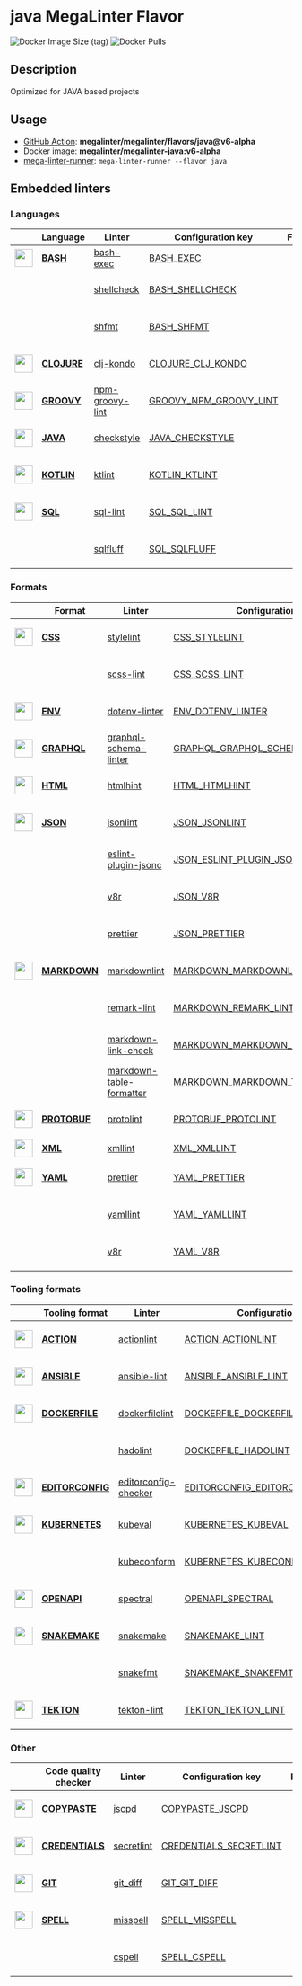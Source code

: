 # java MegaLinter Flavor

![Docker Image Size (tag)](https://img.shields.io/docker/image-size/megalinter/megalinter-java/v6-alpha)
![Docker Pulls](https://img.shields.io/docker/pulls/megalinter/megalinter-java)

## Description

Optimized for JAVA based projects

## Usage

- [GitHub Action](https://megalinter.github.io/v6-alpha/installation/#github-action): **megalinter/megalinter/flavors/java@v6-alpha**
- Docker image: **megalinter/megalinter-java:v6-alpha**
- [mega-linter-runner](https://megalinter.github.io/v6-alpha/mega-linter-runner/): `mega-linter-runner --flavor java`

## Embedded linters

### Languages

|                                                                             <!-- -->                                                                              | Language                                                         | Linter                                                                              | Configuration key                                                                          |     Format/Fix     |                                                                      Status                                                                      |
|:-----------------------------------------------------------------------------------------------------------------------------------------------------------------:|------------------------------------------------------------------|-------------------------------------------------------------------------------------|--------------------------------------------------------------------------------------------|:------------------:|:------------------------------------------------------------------------------------------------------------------------------------------------:|
|  <img src="https://github.com/megalinter/megalinter/raw/main/docs/assets/icons/bash.ico" alt="" height="32px" class="megalinter-icon"></a> <!-- linter-icon -->   | [**BASH**](https://megalinter.github.io/descriptors/bash/)       | [bash-exec](https://megalinter.github.io/descriptors/bash_bash_exec/)               | [BASH_EXEC](https://megalinter.github.io/descriptors/bash_bash_exec/)                      |                    |                                                                                                                                                  |
|                                                                   <!-- --> <!-- linter-icon -->                                                                   |                                                                  | [shellcheck](https://megalinter.github.io/descriptors/bash_shellcheck/)             | [BASH_SHELLCHECK](https://megalinter.github.io/descriptors/bash_shellcheck/)               |                    |      [![GitHub last commit](https://img.shields.io/github/last-commit/koalaman/shellcheck)](https://github.com/koalaman/shellcheck/commits)      |
|                                                                   <!-- --> <!-- linter-icon -->                                                                   |                                                                  | [shfmt](https://megalinter.github.io/descriptors/bash_shfmt/)                       | [BASH_SHFMT](https://megalinter.github.io/descriptors/bash_shfmt/)                         | :heavy_check_mark: |                 [![GitHub last commit](https://img.shields.io/github/last-commit/mvdan/sh)](https://github.com/mvdan/sh/commits)                 |
| <img src="https://github.com/megalinter/megalinter/raw/main/docs/assets/icons/clojure.ico" alt="" height="32px" class="megalinter-icon"></a> <!-- linter-icon --> | [**CLOJURE**](https://megalinter.github.io/descriptors/clojure/) | [clj-kondo](https://megalinter.github.io/descriptors/clojure_clj_kondo/)            | [CLOJURE_CLJ_KONDO](https://megalinter.github.io/descriptors/clojure_clj_kondo/)           |                    |       [![GitHub last commit](https://img.shields.io/github/last-commit/borkdude/clj-kondo)](https://github.com/borkdude/clj-kondo/commits)       |
| <img src="https://github.com/megalinter/megalinter/raw/main/docs/assets/icons/groovy.ico" alt="" height="32px" class="megalinter-icon"></a> <!-- linter-icon -->  | [**GROOVY**](https://megalinter.github.io/descriptors/groovy/)   | [npm-groovy-lint](https://megalinter.github.io/descriptors/groovy_npm_groovy_lint/) | [GROOVY_NPM_GROOVY_LINT](https://megalinter.github.io/descriptors/groovy_npm_groovy_lint/) | :heavy_check_mark: | [![GitHub last commit](https://img.shields.io/github/last-commit/nvuillam/npm-groovy-lint)](https://github.com/nvuillam/npm-groovy-lint/commits) |
|  <img src="https://github.com/megalinter/megalinter/raw/main/docs/assets/icons/java.ico" alt="" height="32px" class="megalinter-icon"></a> <!-- linter-icon -->   | [**JAVA**](https://megalinter.github.io/descriptors/java/)       | [checkstyle](https://megalinter.github.io/descriptors/java_checkstyle/)             | [JAVA_CHECKSTYLE](https://megalinter.github.io/descriptors/java_checkstyle/)               |                    |    [![GitHub last commit](https://img.shields.io/github/last-commit/checkstyle/checkstyle)](https://github.com/checkstyle/checkstyle/commits)    |
| <img src="https://github.com/megalinter/megalinter/raw/main/docs/assets/icons/kotlin.ico" alt="" height="32px" class="megalinter-icon"></a> <!-- linter-icon -->  | [**KOTLIN**](https://megalinter.github.io/descriptors/kotlin/)   | [ktlint](https://megalinter.github.io/descriptors/kotlin_ktlint/)                   | [KOTLIN_KTLINT](https://megalinter.github.io/descriptors/kotlin_ktlint/)                   | :heavy_check_mark: |         [![GitHub last commit](https://img.shields.io/github/last-commit/pinterest/ktlint)](https://github.com/pinterest/ktlint/commits)         |
|   <img src="https://github.com/megalinter/megalinter/raw/main/docs/assets/icons/sql.ico" alt="" height="32px" class="megalinter-icon"></a> <!-- linter-icon -->   | [**SQL**](https://megalinter.github.io/descriptors/sql/)         | [sql-lint](https://megalinter.github.io/descriptors/sql_sql_lint/)                  | [SQL_SQL_LINT](https://megalinter.github.io/descriptors/sql_sql_lint/)                     |                    |     [![GitHub last commit](https://img.shields.io/github/last-commit/joereynolds/sql-lint)](https://github.com/joereynolds/sql-lint/commits)     |
|                                                                   <!-- --> <!-- linter-icon -->                                                                   |                                                                  | [sqlfluff](https://megalinter.github.io/descriptors/sql_sqlfluff/)                  | [SQL_SQLFLUFF](https://megalinter.github.io/descriptors/sql_sqlfluff/)                     |                    |        [![GitHub last commit](https://img.shields.io/github/last-commit/sqlfluff/sqlfluff)](https://github.com/sqlfluff/sqlfluff/commits)        |

### Formats

|                                                                              <!-- -->                                                                              | Format                                                             | Linter                                                                                                  | Configuration key                                                                                                |     Format/Fix     |                                                                               Status                                                                               |
|:------------------------------------------------------------------------------------------------------------------------------------------------------------------:|--------------------------------------------------------------------|---------------------------------------------------------------------------------------------------------|------------------------------------------------------------------------------------------------------------------|:------------------:|:------------------------------------------------------------------------------------------------------------------------------------------------------------------:|
|   <img src="https://github.com/megalinter/megalinter/raw/main/docs/assets/icons/css.ico" alt="" height="32px" class="megalinter-icon"></a> <!-- linter-icon -->    | [**CSS**](https://megalinter.github.io/descriptors/css/)           | [stylelint](https://megalinter.github.io/descriptors/css_stylelint/)                                    | [CSS_STYLELINT](https://megalinter.github.io/descriptors/css_stylelint/)                                         | :heavy_check_mark: |               [![GitHub last commit](https://img.shields.io/github/last-commit/stylelint/stylelint)](https://github.com/stylelint/stylelint/commits)               |
|                                                                   <!-- --> <!-- linter-icon -->                                                                    |                                                                    | [scss-lint](https://megalinter.github.io/descriptors/css_scss_lint/)                                    | [CSS_SCSS_LINT](https://megalinter.github.io/descriptors/css_scss_lint/)                                         |                    |                     [![GitHub last commit](https://img.shields.io/github/last-commit/sds/scss-lint)](https://github.com/sds/scss-lint/commits)                     |
|   <img src="https://github.com/megalinter/megalinter/raw/main/docs/assets/icons/env.ico" alt="" height="32px" class="megalinter-icon"></a> <!-- linter-icon -->    | [**ENV**](https://megalinter.github.io/descriptors/env/)           | [dotenv-linter](https://megalinter.github.io/descriptors/env_dotenv_linter/)                            | [ENV_DOTENV_LINTER](https://megalinter.github.io/descriptors/env_dotenv_linter/)                                 | :heavy_check_mark: |       [![GitHub last commit](https://img.shields.io/github/last-commit/dotenv-linter/dotenv-linter)](https://github.com/dotenv-linter/dotenv-linter/commits)       |
| <img src="https://github.com/megalinter/megalinter/raw/main/docs/assets/icons/graphql.ico" alt="" height="32px" class="megalinter-icon"></a> <!-- linter-icon -->  | [**GRAPHQL**](https://megalinter.github.io/descriptors/graphql/)   | [graphql-schema-linter](https://megalinter.github.io/descriptors/graphql_graphql_schema_linter/)        | [GRAPHQL_GRAPHQL_SCHEMA_LINTER](https://megalinter.github.io/descriptors/graphql_graphql_schema_linter/)         |                    |    [![GitHub last commit](https://img.shields.io/github/last-commit/cjoudrey/graphql-schema-linter)](https://github.com/cjoudrey/graphql-schema-linter/commits)    |
|   <img src="https://github.com/megalinter/megalinter/raw/main/docs/assets/icons/html.ico" alt="" height="32px" class="megalinter-icon"></a> <!-- linter-icon -->   | [**HTML**](https://megalinter.github.io/descriptors/html/)         | [htmlhint](https://megalinter.github.io/descriptors/html_htmlhint/)                                     | [HTML_HTMLHINT](https://megalinter.github.io/descriptors/html_htmlhint/)                                         |                    |                 [![GitHub last commit](https://img.shields.io/github/last-commit/htmlhint/HTMLHint)](https://github.com/htmlhint/HTMLHint/commits)                 |
|   <img src="https://github.com/megalinter/megalinter/raw/main/docs/assets/icons/json.ico" alt="" height="32px" class="megalinter-icon"></a> <!-- linter-icon -->   | [**JSON**](https://megalinter.github.io/descriptors/json/)         | [jsonlint](https://megalinter.github.io/descriptors/json_jsonlint/)                                     | [JSON_JSONLINT](https://megalinter.github.io/descriptors/json_jsonlint/)                                         |                    |                    [![GitHub last commit](https://img.shields.io/github/last-commit/zaach/jsonlint)](https://github.com/zaach/jsonlint/commits)                    |
|                                                                   <!-- --> <!-- linter-icon -->                                                                    |                                                                    | [eslint-plugin-jsonc](https://megalinter.github.io/descriptors/json_eslint_plugin_jsonc/)               | [JSON_ESLINT_PLUGIN_JSONC](https://megalinter.github.io/descriptors/json_eslint_plugin_jsonc/)                   | :heavy_check_mark: |     [![GitHub last commit](https://img.shields.io/github/last-commit/ota-meshi/eslint-plugin-jsonc)](https://github.com/ota-meshi/eslint-plugin-jsonc/commits)     |
|                                                                   <!-- --> <!-- linter-icon -->                                                                    |                                                                    | [v8r](https://megalinter.github.io/descriptors/json_v8r/)                                               | [JSON_V8R](https://megalinter.github.io/descriptors/json_v8r/)                                                   |                    |                      [![GitHub last commit](https://img.shields.io/github/last-commit/chris48s/v8r)](https://github.com/chris48s/v8r/commits)                      |
|                                                                   <!-- --> <!-- linter-icon -->                                                                    |                                                                    | [prettier](https://megalinter.github.io/descriptors/json_prettier/)                                     | [JSON_PRETTIER](https://megalinter.github.io/descriptors/json_prettier/)                                         | :heavy_check_mark: |                 [![GitHub last commit](https://img.shields.io/github/last-commit/prettier/prettier)](https://github.com/prettier/prettier/commits)                 |
| <img src="https://github.com/megalinter/megalinter/raw/main/docs/assets/icons/markdown.ico" alt="" height="32px" class="megalinter-icon"></a> <!-- linter-icon --> | [**MARKDOWN**](https://megalinter.github.io/descriptors/markdown/) | [markdownlint](https://megalinter.github.io/descriptors/markdown_markdownlint/)                         | [MARKDOWN_MARKDOWNLINT](https://megalinter.github.io/descriptors/markdown_markdownlint/)                         | :heavy_check_mark: |           [![GitHub last commit](https://img.shields.io/github/last-commit/DavidAnson/markdownlint)](https://github.com/DavidAnson/markdownlint/commits)           |
|                                                                   <!-- --> <!-- linter-icon -->                                                                    |                                                                    | [remark-lint](https://megalinter.github.io/descriptors/markdown_remark_lint/)                           | [MARKDOWN_REMARK_LINT](https://megalinter.github.io/descriptors/markdown_remark_lint/)                           | :heavy_check_mark: |              [![GitHub last commit](https://img.shields.io/github/last-commit/remarkjs/remark-lint)](https://github.com/remarkjs/remark-lint/commits)              |
|                                                                   <!-- --> <!-- linter-icon -->                                                                    |                                                                    | [markdown-link-check](https://megalinter.github.io/descriptors/markdown_markdown_link_check/)           | [MARKDOWN_MARKDOWN_LINK_CHECK](https://megalinter.github.io/descriptors/markdown_markdown_link_check/)           |                    |         [![GitHub last commit](https://img.shields.io/github/last-commit/tcort/markdown-link-check)](https://github.com/tcort/markdown-link-check/commits)         |
|                                                                   <!-- --> <!-- linter-icon -->                                                                    |                                                                    | [markdown-table-formatter](https://megalinter.github.io/descriptors/markdown_markdown_table_formatter/) | [MARKDOWN_MARKDOWN_TABLE_FORMATTER](https://megalinter.github.io/descriptors/markdown_markdown_table_formatter/) | :heavy_check_mark: | [![GitHub last commit](https://img.shields.io/github/last-commit/nvuillam/markdown-table-formatter)](https://github.com/nvuillam/markdown-table-formatter/commits) |
| <img src="https://github.com/megalinter/megalinter/raw/main/docs/assets/icons/protobuf.ico" alt="" height="32px" class="megalinter-icon"></a> <!-- linter-icon --> | [**PROTOBUF**](https://megalinter.github.io/descriptors/protobuf/) | [protolint](https://megalinter.github.io/descriptors/protobuf_protolint/)                               | [PROTOBUF_PROTOLINT](https://megalinter.github.io/descriptors/protobuf_protolint/)                               | :heavy_check_mark: |               [![GitHub last commit](https://img.shields.io/github/last-commit/yoheimuta/protolint)](https://github.com/yoheimuta/protolint/commits)               |
|   <img src="https://github.com/megalinter/megalinter/raw/main/docs/assets/icons/xml.ico" alt="" height="32px" class="megalinter-icon"></a> <!-- linter-icon -->    | [**XML**](https://megalinter.github.io/descriptors/xml/)           | [xmllint](https://megalinter.github.io/descriptors/xml_xmllint/)                                        | [XML_XMLLINT](https://megalinter.github.io/descriptors/xml_xmllint/)                                             |                    |                                                                                                                                                                    |
|   <img src="https://github.com/megalinter/megalinter/raw/main/docs/assets/icons/yaml.ico" alt="" height="32px" class="megalinter-icon"></a> <!-- linter-icon -->   | [**YAML**](https://megalinter.github.io/descriptors/yaml/)         | [prettier](https://megalinter.github.io/descriptors/yaml_prettier/)                                     | [YAML_PRETTIER](https://megalinter.github.io/descriptors/yaml_prettier/)                                         | :heavy_check_mark: |                 [![GitHub last commit](https://img.shields.io/github/last-commit/prettier/prettier)](https://github.com/prettier/prettier/commits)                 |
|                                                                   <!-- --> <!-- linter-icon -->                                                                    |                                                                    | [yamllint](https://megalinter.github.io/descriptors/yaml_yamllint/)                                     | [YAML_YAMLLINT](https://megalinter.github.io/descriptors/yaml_yamllint/)                                         |                    |              [![GitHub last commit](https://img.shields.io/github/last-commit/adrienverge/yamllint)](https://github.com/adrienverge/yamllint/commits)              |
|                                                                   <!-- --> <!-- linter-icon -->                                                                    |                                                                    | [v8r](https://megalinter.github.io/descriptors/yaml_v8r/)                                               | [YAML_V8R](https://megalinter.github.io/descriptors/yaml_v8r/)                                                   |                    |                      [![GitHub last commit](https://img.shields.io/github/last-commit/chris48s/v8r)](https://github.com/chris48s/v8r/commits)                      |

### Tooling formats

|                                                                                <!-- -->                                                                                | Tooling format                                                             | Linter                                                                                              | Configuration key                                                                                                |     Format/Fix     |                                                                                       Status                                                                                       |
|:----------------------------------------------------------------------------------------------------------------------------------------------------------------------:|----------------------------------------------------------------------------|-----------------------------------------------------------------------------------------------------|------------------------------------------------------------------------------------------------------------------|:------------------:|:----------------------------------------------------------------------------------------------------------------------------------------------------------------------------------:|
|   <img src="https://github.com/megalinter/megalinter/raw/main/docs/assets/icons/default.ico" alt="" height="32px" class="megalinter-icon"></a> <!-- linter-icon -->    | [**ACTION**](https://megalinter.github.io/descriptors/action/)             | [actionlint](https://megalinter.github.io/descriptors/action_actionlint/)                           | [ACTION_ACTIONLINT](https://megalinter.github.io/descriptors/action_actionlint/)                                 |                    |                          [![GitHub last commit](https://img.shields.io/github/last-commit/rhysd/actionlint)](https://github.com/rhysd/actionlint/commits)                          |
|   <img src="https://github.com/megalinter/megalinter/raw/main/docs/assets/icons/ansible.ico" alt="" height="32px" class="megalinter-icon"></a> <!-- linter-icon -->    | [**ANSIBLE**](https://megalinter.github.io/descriptors/ansible/)           | [ansible-lint](https://megalinter.github.io/descriptors/ansible_ansible_lint/)                      | [ANSIBLE_ANSIBLE_LINT](https://megalinter.github.io/descriptors/ansible_ansible_lint/)                           |                    |                      [![GitHub last commit](https://img.shields.io/github/last-commit/ansible/ansible-lint)](https://github.com/ansible/ansible-lint/commits)                      |
|  <img src="https://github.com/megalinter/megalinter/raw/main/docs/assets/icons/dockerfile.ico" alt="" height="32px" class="megalinter-icon"></a> <!-- linter-icon -->  | [**DOCKERFILE**](https://megalinter.github.io/descriptors/dockerfile/)     | [dockerfilelint](https://megalinter.github.io/descriptors/dockerfile_dockerfilelint/)               | [DOCKERFILE_DOCKERFILELINT](https://megalinter.github.io/descriptors/dockerfile_dockerfilelint/)                 |                    |               [![GitHub last commit](https://img.shields.io/github/last-commit/replicatedhq/dockerfilelint)](https://github.com/replicatedhq/dockerfilelint/commits)               |
|                                                                     <!-- --> <!-- linter-icon -->                                                                      |                                                                            | [hadolint](https://megalinter.github.io/descriptors/dockerfile_hadolint/)                           | [DOCKERFILE_HADOLINT](https://megalinter.github.io/descriptors/dockerfile_hadolint/)                             |                    |                         [![GitHub last commit](https://img.shields.io/github/last-commit/hadolint/hadolint)](https://github.com/hadolint/hadolint/commits)                         |
| <img src="https://github.com/megalinter/megalinter/raw/main/docs/assets/icons/editorconfig.ico" alt="" height="32px" class="megalinter-icon"></a> <!-- linter-icon --> | [**EDITORCONFIG**](https://megalinter.github.io/descriptors/editorconfig/) | [editorconfig-checker](https://megalinter.github.io/descriptors/editorconfig_editorconfig_checker/) | [EDITORCONFIG_EDITORCONFIG_CHECKER](https://megalinter.github.io/descriptors/editorconfig_editorconfig_checker/) |                    | [![GitHub last commit](https://img.shields.io/github/last-commit/editorconfig-checker/editorconfig-checker)](https://github.com/editorconfig-checker/editorconfig-checker/commits) |
|  <img src="https://github.com/megalinter/megalinter/raw/main/docs/assets/icons/kubernetes.ico" alt="" height="32px" class="megalinter-icon"></a> <!-- linter-icon -->  | [**KUBERNETES**](https://megalinter.github.io/descriptors/kubernetes/)     | [kubeval](https://megalinter.github.io/descriptors/kubernetes_kubeval/)                             | [KUBERNETES_KUBEVAL](https://megalinter.github.io/descriptors/kubernetes_kubeval/)                               |                    |                       [![GitHub last commit](https://img.shields.io/github/last-commit/instrumenta/kubeval)](https://github.com/instrumenta/kubeval/commits)                       |
|                                                                     <!-- --> <!-- linter-icon -->                                                                      |                                                                            | [kubeconform](https://megalinter.github.io/descriptors/kubernetes_kubeconform/)                     | [KUBERNETES_KUBECONFORM](https://megalinter.github.io/descriptors/kubernetes_kubeconform/)                       |                    |                         [![GitHub last commit](https://img.shields.io/github/last-commit/yannh/kubeconform)](https://github.com/yannh/kubeconform/commits)                         |
|   <img src="https://github.com/megalinter/megalinter/raw/main/docs/assets/icons/openapi.ico" alt="" height="32px" class="megalinter-icon"></a> <!-- linter-icon -->    | [**OPENAPI**](https://megalinter.github.io/descriptors/openapi/)           | [spectral](https://megalinter.github.io/descriptors/openapi_spectral/)                              | [OPENAPI_SPECTRAL](https://megalinter.github.io/descriptors/openapi_spectral/)                                   |                    |                      [![GitHub last commit](https://img.shields.io/github/last-commit/stoplightio/spectral)](https://github.com/stoplightio/spectral/commits)                      |
|  <img src="https://github.com/megalinter/megalinter/raw/main/docs/assets/icons/snakemake.ico" alt="" height="32px" class="megalinter-icon"></a> <!-- linter-icon -->   | [**SNAKEMAKE**](https://megalinter.github.io/descriptors/snakemake/)       | [snakemake](https://megalinter.github.io/descriptors/snakemake_snakemake/)                          | [SNAKEMAKE_LINT](https://megalinter.github.io/descriptors/snakemake_snakemake/)                                  |                    |                       [![GitHub last commit](https://img.shields.io/github/last-commit/snakemake/snakemake)](https://github.com/snakemake/snakemake/commits)                       |
|                                                                     <!-- --> <!-- linter-icon -->                                                                      |                                                                            | [snakefmt](https://megalinter.github.io/descriptors/snakemake_snakefmt/)                            | [SNAKEMAKE_SNAKEFMT](https://megalinter.github.io/descriptors/snakemake_snakefmt/)                               | :heavy_check_mark: |                        [![GitHub last commit](https://img.shields.io/github/last-commit/snakemake/snakefmt)](https://github.com/snakemake/snakefmt/commits)                        |
|    <img src="https://github.com/megalinter/megalinter/raw/main/docs/assets/icons/tekton.ico" alt="" height="32px" class="megalinter-icon"></a> <!-- linter-icon -->    | [**TEKTON**](https://megalinter.github.io/descriptors/tekton/)             | [tekton-lint](https://megalinter.github.io/descriptors/tekton_tekton_lint/)                         | [TEKTON_TEKTON_LINT](https://megalinter.github.io/descriptors/tekton_tekton_lint/)                               |                    |                           [![GitHub last commit](https://img.shields.io/github/last-commit/IBM/tekton-lint)](https://github.com/IBM/tekton-lint/commits)                           |

### Other

|                                                                              <!-- -->                                                                               | Code quality checker                                                     | Linter                                                                         | Configuration key                                                                          |     Format/Fix     |                                                                       Status                                                                       |
|:-------------------------------------------------------------------------------------------------------------------------------------------------------------------:|--------------------------------------------------------------------------|--------------------------------------------------------------------------------|--------------------------------------------------------------------------------------------|:------------------:|:--------------------------------------------------------------------------------------------------------------------------------------------------:|
| <img src="https://github.com/megalinter/megalinter/raw/main/docs/assets/icons/copypaste.ico" alt="" height="32px" class="megalinter-icon"></a> <!-- linter-icon --> | [**COPYPASTE**](https://megalinter.github.io/descriptors/copypaste/)     | [jscpd](https://megalinter.github.io/descriptors/copypaste_jscpd/)             | [COPYPASTE_JSCPD](https://megalinter.github.io/descriptors/copypaste_jscpd/)               |                    |          [![GitHub last commit](https://img.shields.io/github/last-commit/kucherenko/jscpd)](https://github.com/kucherenko/jscpd/commits)          |
|  <img src="https://github.com/megalinter/megalinter/raw/main/docs/assets/icons/default.ico" alt="" height="32px" class="megalinter-icon"></a> <!-- linter-icon -->  | [**CREDENTIALS**](https://megalinter.github.io/descriptors/credentials/) | [secretlint](https://megalinter.github.io/descriptors/credentials_secretlint/) | [CREDENTIALS_SECRETLINT](https://megalinter.github.io/descriptors/credentials_secretlint/) |                    |     [![GitHub last commit](https://img.shields.io/github/last-commit/secretlint/secretlint)](https://github.com/secretlint/secretlint/commits)     |
|    <img src="https://github.com/megalinter/megalinter/raw/main/docs/assets/icons/git.ico" alt="" height="32px" class="megalinter-icon"></a> <!-- linter-icon -->    | [**GIT**](https://megalinter.github.io/descriptors/git/)                 | [git_diff](https://megalinter.github.io/descriptors/git_git_diff/)             | [GIT_GIT_DIFF](https://megalinter.github.io/descriptors/git_git_diff/)                     |                    |                   [![GitHub last commit](https://img.shields.io/github/last-commit/git/git)](https://github.com/git/git/commits)                   |
|   <img src="https://github.com/megalinter/megalinter/raw/main/docs/assets/icons/spell.ico" alt="" height="32px" class="megalinter-icon"></a> <!-- linter-icon -->   | [**SPELL**](https://megalinter.github.io/descriptors/spell/)             | [misspell](https://megalinter.github.io/descriptors/spell_misspell/)           | [SPELL_MISSPELL](https://megalinter.github.io/descriptors/spell_misspell/)                 | :heavy_check_mark: |          [![GitHub last commit](https://img.shields.io/github/last-commit/client9/misspell)](https://github.com/client9/misspell/commits)          |
|                                                                    <!-- --> <!-- linter-icon -->                                                                    |                                                                          | [cspell](https://megalinter.github.io/descriptors/spell_cspell/)               | [SPELL_CSPELL](https://megalinter.github.io/descriptors/spell_cspell/)                     |                    | [![GitHub last commit](https://img.shields.io/github/last-commit/streetsidesoftware/cspell)](https://github.com/streetsidesoftware/cspell/commits) |

